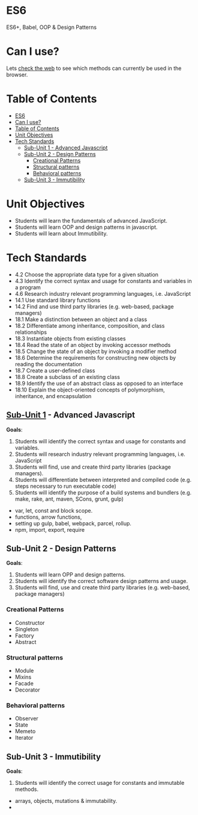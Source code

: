 # ES6
 ES6+, Babel, OOP & Design Patterns

# Can I use?
Lets [check the web](https://caniuse.com/#search=es6) to see which methods can currently be used in the browser.


# Table of Contents
- [ES6](#es6)
- [Can I use?](#can-i-use)
- [Table of Contents](#table-of-contents)
- [Unit Objectives](#unit-objectives)
- [Tech Standards](#tech-standards)
  - [Sub-Unit 1 - Advanced Javascript](#sub-unit-1---advanced-javascript)
  - [Sub-Unit 2 - Design Patterns](#sub-unit-2---design-patterns)
    - [Creational Patterns](#creational-patterns)
    - [Structural patterns](#structural-patterns)
    - [Behavioral patterns](#behavioral-patterns)
  - [Sub-Unit 3 - Immutibility](#sub-unit-3---immutibility)

# Unit Objectives
* Students will learn the fundamentals of advanced JavaScript.
* Students will learn OOP and design patterns in javascript. 
* Students will learn about Immutibility.


# Tech Standards
- 4.2 Choose the appropriate data type for a given situation
- 4.3 Identify the correct syntax and usage for constants and variables in a program
- 4.6 Research industry relevant programming languages, i.e. JavaScript
- 14.1 Use standard library functions
- 14.2 Find and use third party libraries (e.g. web-based, package managers)
- 18.1 Make a distinction between an object and a class
- 18.2 Differentiate among inheritance, composition, and class relationships
- 18.3 Instantiate objects from existing classes
- 18.4 Read the state of an object by invoking accessor methods
- 18.5 Change the state of an object by invoking a modifier method
- 18.6 Determine the requirements for constructing new objects by reading the documentation
- 18.7 Create a user-defined class
- 18.8 Create a subclass of an existing class
- 18.9 Identify the use of an abstract class as opposed to an interface
- 18.10 Explain the object-oriented concepts of polymorphism, inheritance, and encapsulation 


## [Sub-Unit 1](/sub-unit-1) - Advanced Javascript
**Goals**:
  1. Students will identify the correct syntax and usage for constants and variables.
  2. Students will research industry relevant programming languages, i.e. JavaScript
  3. Students will find, use and create third party libraries (package managers).
  4. Students will differentiate between interpreted and compiled code (e.g. steps necessary to run executable code)
  5. Students will identify the purpose of a build systems and bundlers (e.g. make, rake, ant, maven, SCons, grunt, gulp)
  - var, let, const and block scope.
  - functions, arrow functions, 
  - setting up gulp, babel, webpack, parcel, rollup.
  - npm, import, export, require


## Sub-Unit 2 - Design Patterns
**Goals**:
  1. Students will learn OPP and design patterns.
  2. Students will identify the correct software design patterns and usage.
  3. Students will find, use and create third party libraries (e.g. web-based, package managers)
### Creational Patterns
  - Constructor 
  - Singleton
  - Factory
  - Abstract
### Structural patterns
  - Module 
  - Mixins
  - Facade
  - Decorator
### Behavioral patterns
  - Observer
  - State
  - Memeto
  - Iterator

## Sub-Unit 3 - Immutibility
**Goals**:
  1. Students will identify the correct usage for constants and immutable methods.
- arrays, objects, mutations & immutability.
- 
